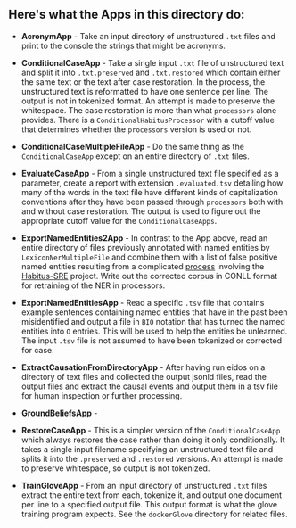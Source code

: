 ## Here's what the Apps in this directory do:

* **AcronymApp** - Take an input directory of unstructured `.txt` files and print to the console the strings that might be acronyms.


* **ConditionalCaseApp** - Take a single input `.txt` file of unstructured text and split it into `.txt.preserved` and `.txt.restored` which contain either the same text or the text after case restoration.  In the process, the unstructured text is reformatted to have one sentence per line.  The output is not in tokenized format.  An attempt is made to preserve the whitespace.  The case restoration is more than what `processors` alone provides.  There is a `ConditionalHabitusProcessor` with a cutoff value that determines whether the `processors` version is used or not.


* **ConditionalCaseMultipleFileApp** - Do the same thing as the `ConditionalCaseApp` except on an entire directory of `.txt` files.


* **EvaluateCaseApp** - From a single unstructured text file specified as a parameter, create a report with extension `.evaluated.tsv` detailing how many of the words in the text file have different kinds of capitalization conventions after they have been passed through `processors` both with and without case restoration.  The output is used to figure out the appropriate cutoff value for the `ConditionalCaseApps`.


* **ExportNamedEntities2App** - In contrast to the App above, read an entire directory of files previously annotated with named entities by `LexiconNerMultipleFile` and combine them with a list of false positive named entities resulting from a complicated [process](https://github.com/clulab/habitus/wiki/PDF-to-NER-Update) involving the [Habitus-SRE](https://github.com/picsolab/Habitus-SRE/) project.  Write out the corrected corpus in CONLL format for retraining of the NER in processors.


* **ExportNamedEntitiesApp** - Read a specific `.tsv` file that contains example sentences containing named entities that have in the past been misidentified and output a file in `BIO` notation that has turned the named entities into `O` entries.  This will be used to help the entities be unlearned.  The input `.tsv` file is not assumed to have been tokenized or corrected for case.

* **ExtractCausationFromDirectoryApp** - After having run eidos on a directory of text files and collected the output jsonld files, read the output files and extract the causal events and output them in a tsv file for human inspection or further processing.


* **GroundBeliefsApp** - 


* **RestoreCaseApp** - This is a simpler version of the `ConditionalCaseApp` which always restores the case rather than doing it only conditionally.  It takes a single input filename specifying an unstructured text file and splits it into the `.preserved` and `.restored` versions.  An attempt is made to preserve whitespace, so output is not tokenized.


* **TrainGloveApp** - From an input directory of unstructured `.txt` files extract the entire text from each, tokenize it, and output one document per line to a specified output file.  This output format is what the glove training program expects.  See the `dockerGlove` directory for related files.

